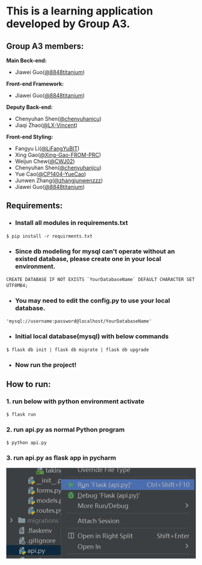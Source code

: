# This is a learning application developed by Group A3.

## Group A3 members:

**Main Beck-end:**

* Jiawei Guo([@8848titanium](https://github.com/8848titanium))

**Front-end Framework:**

* Jiawei Guo([@8848titanium](https://github.com/8848titanium))

**Deputy Back-end:**

* Chenyuhan Shen([@chenyuhanjcu](https://github.com/chenyuhanjcu))
* Jiaqi Zhao([@LX-Vincent](https://github.com/LX-Vincent))

**Front-end Styling:**

* Fangyu Li([@LiFangYuBIT](https://github.com/LiFangYuBIT))
* Xing Gao([@Xing-Gao-FROM-PRC](https://github.com/Xing-Gao-FROM-PRC))
* Weijun Chew([@CWJ02](https://github.com/CWJ02))
* Chenyuhan Shen([@chenyuhanjcu](https://github.com/chenyuhanjcu))
* Yue Cao([@CP1404-YueCao](https://github.com/CP1404-YueCao))
* Junwen Zhang([@zhangjunwenzzz](https://github.com/zhangjunwenzzz))
* Jiawei Guo([@8848titanium](https://github.com/8848titanium))

## Requirements:

* ### Install all modules in requirements.txt

```
$ pip install -r requirments.txt
```

* ### Since db modeling for mysql can't operate without an existed database, please create one in your local environment.

```
CREATE DATABASE IF NOT EXISTS `YourDatabaseName` DEFAULT CHARACTER SET UTF8MB4;
```

* ### You may need to edit the config.py to use your local database.

```
'mysql://username:password@localhost/YourDatabaseName'
```

* ### Initial local database(mysql) with below commands

```
$ flask db init | flask db migrate | flask db upgrade
```

* ### Now run the project!

## How to run:

### 1. run below with python environment activate

```
$ flask run
```

### 2. run api.py as normal Python program

```
$ python api.py
```

### 3. run api.py as flask app in pycharm

![img.png](img.png)